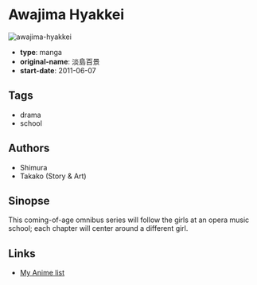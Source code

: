 # Awajima Hyakkei

![awajima-hyakkei](https://cdn.myanimelist.net/images/manga/1/154640.jpg)

-   **type**: manga
-   **original-name**: 淡島百景
-   **start-date**: 2011-06-07

## Tags

-   drama
-   school

## Authors

-   Shimura
-   Takako (Story & Art)

## Sinopse

This coming-of-age omnibus series will follow the girls at an opera music school; each chapter will center around a different girl.

## Links

-   [My Anime list](https://myanimelist.net/manga/25878/Awajima_Hyakkei)
